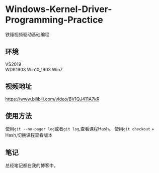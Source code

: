# Windows-Kernel-Driver-Programming-Practice
铁锤视频驱动基础编程

##  环境
VS2019  
WDK1903
Win10_1903
Win7

##  视频地址
https://www.bilibili.com/video/BV1QJ411A7kR

##  使用方法
使用`git --no-pager log`或者`git log`,查看课程Hash。
使用`git checkout` + Hash,切换课程查看版本

## 笔记
总经笔记都在我的博客中。
